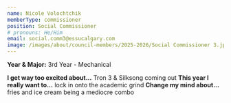 ```yaml
---
name: Nicole Volochtchik
memberType: commissioner
position: Social Commissioner
# pronouns: He/Him
email: social.comm3@essucalgary.com
image: /images/about/council-members/2025-2026/Social Commissioner 3.jpg
---
```


**Year & Major:** 3rd Year - Mechanical

**I get way too excited about...** Tron 3 & Silksong coming out
**This year I really want to...** lock in onto the academic grind
**Change my mind about...** fries and ice cream being a mediocre combo
